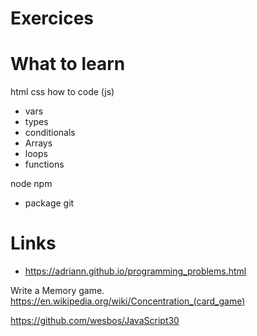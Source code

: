# Exercices

# What to learn
html
css
how to code (js)
 - vars
 - types
 - conditionals
 - Arrays
 - loops
 - functions

node
npm
 - package
git


# Links

- https://adriann.github.io/programming_problems.html


Write a Memory game.
https://en.wikipedia.org/wiki/Concentration_(card_game)

https://github.com/wesbos/JavaScript30